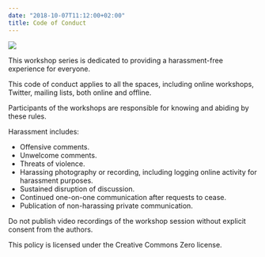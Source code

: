 ```yaml
---
date: "2018-10-07T11:12:00+02:00"
title: Code of Conduct
---
```


![](/images/CoC.jpeg)


This workshop series is dedicated to providing a harassment-free experience for everyone. 

This code of conduct applies to all the spaces, including online workshops, Twitter, mailing lists, both online and offline. 

Participants of the workshops are responsible for knowing and abiding by these rules.

Harassment includes:

- Offensive comments.
- Unwelcome comments.
- Threats of violence.
- Harassing photography or recording, including logging online activity for harassment purposes.
- Sustained disruption of discussion.
- Continued one-on-one communication after requests to cease.
- Publication of non-harassing private communication.


Do not publish video recordings of the workshop session without explicit consent from the authors.


This policy is licensed under the Creative Commons Zero license.
